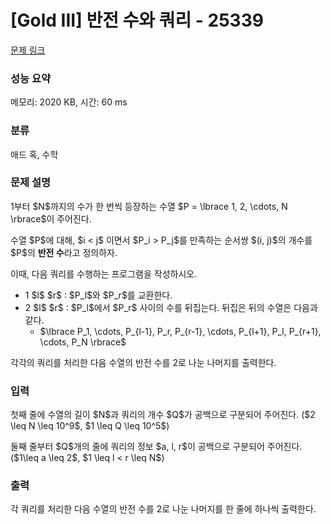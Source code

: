 # [Gold III] 반전 수와 쿼리 - 25339 

[문제 링크](https://www.acmicpc.net/problem/25339) 

### 성능 요약

메모리: 2020 KB, 시간: 60 ms

### 분류

애드 혹, 수학

### 문제 설명

<p>1부터 $N$까지의 수가 한 번씩 등장하는 수열 $P = \lbrace 1, 2, \cdots, N \rbrace$이 주어진다.</p>

<p>수열 $P$에 대해, $i < j$ 이면서 $P_i > P_j$를 만족하는 순서쌍 $(i, j)$의 개수를 $P$의 <strong>반전 수</strong>라고 정의하자.</p>

<p>이때, 다음 쿼리를 수행하는 프로그램을 작성하시오.</p>

<ul>
	<li>1 $l$ $r$ : $P_l$와 $P_r$를 교환한다.</li>
	<li>2 $l$ $r$ : $P_l$에서 $P_r$ 사이의 수를 뒤집는다. 뒤집은 뒤의 수열은 다음과 같다.
	<ul>
		<li>$\lbrace P_1, \cdots, P_{l-1}, P_r, P_{r-1}, \cdots, P_{l+1}, P_l, P_{r+1}, \cdots, P_N \rbrace$</li>
	</ul>
	</li>
</ul>

<p>각각의 쿼리를 처리한 다음 수열의 반전 수를 2로 나눈 나머지를 출력한다.</p>

### 입력 

 <p>첫째 줄에 수열의 길이 $N$과 쿼리의 개수 $Q$가 공백으로 구분되어 주어진다. ($2 \leq N \leq 10^9$, $1 \leq Q \leq 10^5$)</p>

<p>둘째 줄부터 $Q$개의 줄에 쿼리의 정보 $a, l, r$이 공백으로 구분되어 주어진다. ($1\leq a \leq 2$, $1 \leq l < r \leq N$)</p>

### 출력 

 <p>각 쿼리를 처리한 다음 수열의 반전 수를 2로 나눈 나머지를 한 줄에 하나씩 출력한다.</p>

